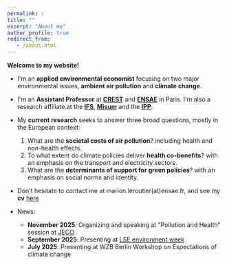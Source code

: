 ```yaml
---
permalink: /
title: ""
excerpt: "About me"
author_profile: true
redirect_from: 
   - /about.html
---
```


__Welcome to my website!__


* I'm an __applied environmental economist__ focusing on two major environmental issues, __ambient air pollution__ and __climate change__.

* I'm an __Assistant Professor__ at <a href="https://crest.science/about-2/">__CREST__</a> and <a href="https://www.ensae.fr/en">__ENSAE__</a> in Paris.  I'm also a research affiliate at the <a href="https://ifs.org.uk/">__IFS__</a>, <a href="https://www.hhs.se/misum">__Misum__</a> and the <a href="https://www.ipp.eu/en/">__IPP__</a>.

* My __current research__ seeks to answer three broad questions, mostly in the European context:  
  1. What are the __societal costs of air pollution__? including health and non-health effects.  
  2. To what extent do climate policies deliver __health co-benefits__? with an emphasis on the transport and electricity sectors.
  3. What are the __determinants of support for green policies__? with an emphasis on social norms and identity.
 
* Don't hesitate to contact me at marion.leroutier(at)ensae.fr, and see my __cv__ [here](http://marionleroutier.github.io/files/Leroutier_cv_EN.pdf)

* News:
  * __November 2025__: Organizing and speaking at "Pollution and Health" session at <a href="https://www.journeeseconomie.org/">JECO</a>
  * __September 2025__: Presenting at <a href="https://www.lse-environment-week.com/">LSE environment week</a>
  * __July 2025__: Presenting at WZB Berlin Workshop on Expectations of climate change

<br><br><br><br>

